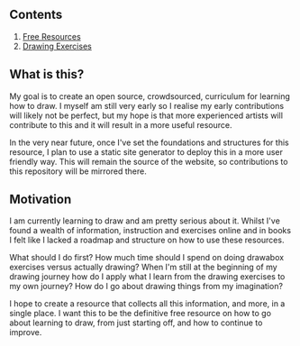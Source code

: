 ## Contents

1. [Free Resources](https://github.com/PARC6502/open-drawing-curriculum/blob/master/free-resources.md)
2. [Drawing Exercises](https://github.com/PARC6502/open-drawing-curriculum/blob/master/drawing-exercises.md)

## What is this?

My goal is to create an open source, crowdsourced, curriculum for learning how to draw. I myself am still very early so I realise my early contributions will likely not be perfect, but my hope is that more experienced artists will contribute to this and it will result in a more useful resource. 

In the very near future, once I've set the foundations and structures for this resource, I plan to use a static site generator to deploy this in a more user friendly way. This will remain the source of the website, so contributions to this repository will be mirrored there.

## Motivation

I am currently learning to draw and am pretty serious about it. Whilst I've found a wealth of information, instruction and exercises online and in books I felt like I lacked a roadmap and structure on how to use these resources. 

What should I do first? How much time should I spend on doing drawabox exercises versus actually drawing? When I'm still at the beginning of my drawing journey how do I apply what I learn from the drawing exercises to my own journey? How do I go about drawing things from my imagination?

I hope to create a resource that collects all this information, and more, in a single place. I want this to be the definitive free resource on how to go about learning to draw, from just starting off, and how to continue to improve. 

